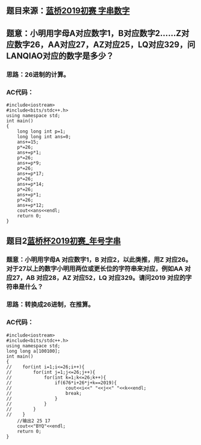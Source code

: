 ## 题目来源：[蓝桥2019初赛 字串数字](http://oj.ecustacm.cn/problem.php?id=1476)

## 题意：小明用字母A对应数字1，B对应数字2……Z对应数字26，AA对应27，AZ对应25，LQ对应329，问LANQIAO对应的数字是多少？

### 思路：26进制的计算。

### AC代码：

```
#include<iostream>
#include<bits/stdc++.h>
using namespace std;
int main()
{
    long long int p=1;
    long long int ans=0;
    ans+=15;
    p*=26;
    ans+=p*1;
    p*=26;
    ans+=p*9;
    p*=26;
    ans+=p*17;
    p*=26;
    ans+=p*14;
    p*=26;
    ans+=p*1;
    p*=26;
    ans+=p*12;
    cout<<ans<<endl;
    return 0;
}

```

## 题目2[蓝桥杯2019初赛_年号字串](http://oj.ecustacm.cn/problem.php?id=1463)

### 题意：小明用字母A 对应数字1，B 对应2，以此类推，用Z 对应26。对于27以上的数字小明用两位或更长位的字符串来对应，例如AA 对应27，AB 对应28，AZ 对应52，LQ 对应329。请问2019 对应的字符串是什么？

### 思路：转换成26进制，在推算。

### AC代码：
```
#include<iostream>
#include<bits/stdc++.h>
using namespace std;
long long a[100100];
int main()
{
//    for(int i=1;i<=26;i++){
//        for(int j=1;j<=26;j++){
//            for(int k=1;k<=26;k++){
//                if(676*i+26*j+k==2019){
//                    cout<<i<<" "<<j<<" "<<k<<endl;
//                    break;
//                }
//            }
//        }
//    }
    //输出2 25 17
    cout<<"BYQ"<<endl;
    return 0;
}
```

